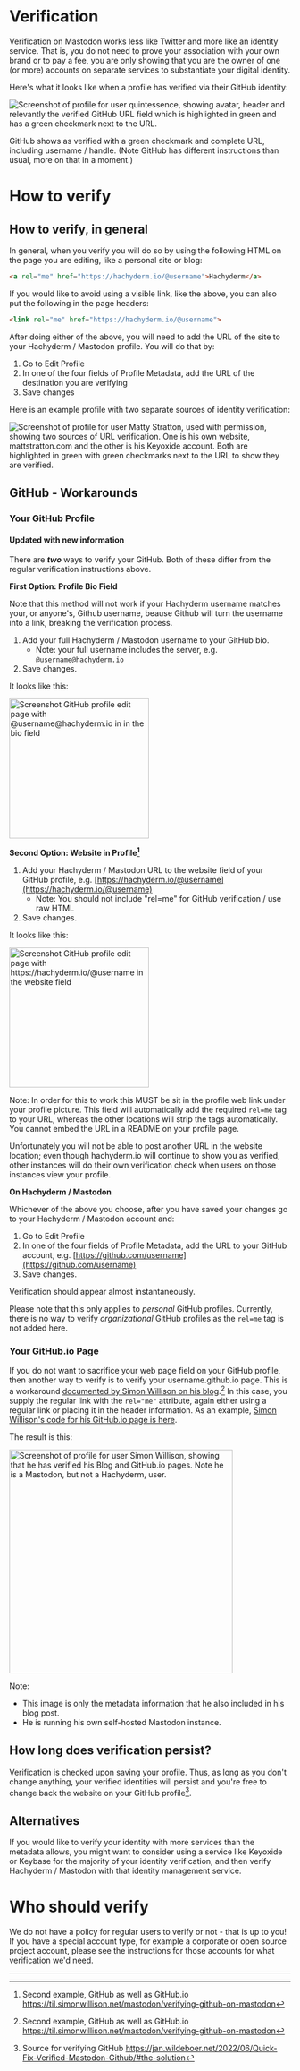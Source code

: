 # Verification

Verification on Mastodon works less like Twitter and more like an identity
service. That is, you do not need to prove your association with your own
brand or to pay a fee, you are only showing that you are the owner of one
(or more) accounts on separate services to substantiate your digital
identity.

Here's what it looks like when a profile has verified via their GitHub
identity:

<img src="assets/mastodon-verification-profile-quintessence.png"
     alt="Screenshot of profile for user quintessence, showing avatar, header
          and relevantly the verified GitHub URL field which is highlighted in
          green and has a green checkmark next to the URL." />

GitHub shows as verified with a green checkmark and complete URL,
including username / handle. (Note GitHub has different instructions than
usual, more on that in a moment.)

# How to verify

## How to verify, in general

In general, when you verify you will do so by using the following HTML on the
page you are editing, like a personal site or blog:

```html
<a rel="me" href="https://hachyderm.io/@username">Hachyderm</a>
```

If you would like to avoid using a visible link, like the above, you can
also put the following in the page headers:

```html
<link rel="me" href="https://hachyderm.io/@username">
```

After doing either of the above, you will need to add the URL of the site
to your Hachyderm / Mastodon profile. You will do that by:

1. Go to Edit Profile
2. In one of the four fields of Profile Metadata, add the URL of the
   destination you are verifying
3. Save changes

Here is an example profile with two separate sources of identity
verification:

<img src="assets/mastodon-verification-profile-matt-stratton.png"
     alt="Screenshot of profile for user Matty Stratton, used with permission,
          showing two sources of URL verification. One is his own website,
          mattstratton.com and the other is his Keyoxide account. Both are
          highlighted in green with green checkmarks next to the URL to show
          they are verified." />

## GitHub - Workarounds

### Your GitHub Profile

#### Updated with new information

There are **_two_** ways to verify your GitHub. Both of these differ from
the regular verification instructions above.

**First Option: Profile Bio Field**

Note that this method will not work if your Hachyderm username matches
your, or anyone's, Github username, beause Github will turn the username
into a link, breaking the verification process.

1. Add your full Hachyderm / Mastodon username to your GitHub bio.
   * Note: your full username includes the server, e.g. `@username@hachyderm.io`
2. Save changes.

It looks like this:

<img src="assets/mastodon-github-verify-bio-field.png"
     alt="Screenshot GitHub profile edit page with @username@hachyderm.io in
     in the bio field"
     width="250" />

**Second Option: Website in Profile[^SimonWillison]**

1. Add your Hachyderm / Mastodon URL to the website field of your GitHub
   profile, e.g. [https://hachyderm.io/@username](https://hachyderm.io/@username)
   * Note: You should not include "rel=me" for GitHub verification / use raw HTML
2. Save changes.

It looks like this:

<img src="assets/mastodon-github-verify-website-field.png"
     alt="Screenshot GitHub profile edit page with
     https://hachyderm.io/@username in the website field"
     width="250" />

Note: In order for this to work this MUST be sit in the profile web link
under your profile picture. This field will automatically add the required
`rel=me` tag to your URL, whereas the other locations will strip the tags
automatically. You cannot embed the URL in a README on your profile page.

Unfortunately you will not be able to post another URL in the website
location; even though hachyderm.io will continue to show you as verified,
other instances will do their own verification check when users on those
instances view your profile.

**On Hachyderm / Mastodon**

Whichever of the above you choose, after you have saved your changes go
to your Hachyderm / Mastodon account and:

1. Go to Edit Profile
2. In one of the four fields of Profile Metadata, add the URL to your
   GitHub account, e.g. [https://github.com/username](https://github.com/username)
3. Save changes.

Verification should appear almost instantaneously.

Please note that this only applies to _personal_ GitHub profiles.
Currently, there is no way to verify _organizational_ GitHub profiles as
the `rel=me` tag is not added here.

### Your GitHub.io Page

If you do not want to sacrifice your web page field on your GitHub profile,
then another way to verify is to verify your username.github.io page.
This is a workaround [documented by Simon Willison on his blog](https://til.simonwillison.net/mastodon/verifying-github-on-mastodon).[^SimonWillison]
In this case, you supply the regular link with the `rel="me"` attribute,
again either using a regular link or placing it in the header information.
As an example, [Simon Willison's code for his GitHub.io page is here](https://github.com/simonw/simonw.github.com/blob/main/index.html).

The result is this:

<img src="assets/mastodon-verification-profile-simon-willison.png"
     alt="Screenshot of profile for user Simon Willison, showing that
          he has verified his Blog and GitHub.io pages. Note he is a
          Mastodon, but not a Hachyderm, user."
     width="400" />

Note:

* This image is only the metadata information that he also included in his
blog post.
* He is running his own self-hosted Mastodon instance.

## How long does verification persist?

Verification is checked upon saving your profile. Thus, as long as you
don't change anything, your verified identities will persist and you're
free to change back the website on your GitHub profile[^JWildeboer].

## Alternatives

If you would like to verify your identity with more services than the
metadata allows, you might want to consider using a service like
Keyoxide or Keybase for the majority of your identity verification, and
then verify Hachyderm / Mastodon with that identity management service.

# Who should verify

We do not have a policy for regular users to verify or not - that is up to
you! If you have a special account type, for example a corporate or open
source project account, please see the instructions for those accounts
for what verification we'd need.

---

[^JWildeboer]: Source for verifying GitHub <https://jan.wildeboer.net/2022/06/Quick-Fix-Verified-Mastodon-Github/#the-solution>

[^SimonWillison]: Second example, GitHub as well as GitHub.io <https://til.simonwillison.net/mastodon/verifying-github-on-mastodon>
